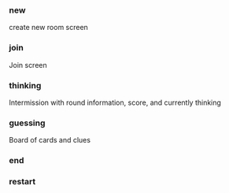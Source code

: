 ### new
create new room screen

### join
Join screen

### thinking
Intermission with round information, score, and currently thinking

### guessing
Board of cards and clues

### end

### restart